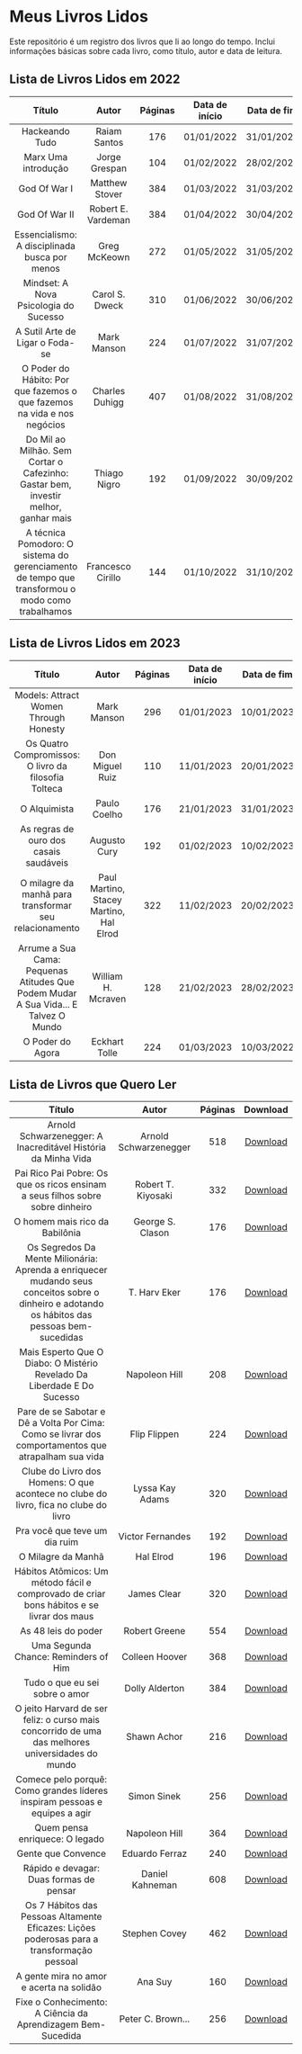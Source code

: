 # Meus Livros Lidos
Este repositório é um registro dos livros que li ao longo do tempo. Inclui informações básicas sobre cada livro, como título, autor e data de leitura.
## Lista de Livros Lidos em 2022
| Título | Autor | Páginas | Data de início | Data de fim |
| :---: | :---: | :---: | :---: | :---: |
| Hackeando Tudo | Raiam Santos | 176 | 01/01/2022 | 31/01/2022 |
| Marx Uma introdução | Jorge Grespan | 104 | 01/02/2022 | 28/02/2022 |
| God Of War I | Matthew Stover | 384 | 01/03/2022 | 31/03/2022 |
| God Of War II | Robert E. Vardeman | 384 | 01/04/2022 | 30/04/2022 |
| Essencialismo: A disciplinada busca por menos | Greg McKeown | 272 | 01/05/2022 | 31/05/2022 |
| Mindset: A Nova Psicologia do Sucesso | Carol S. Dweck | 310 | 01/06/2022 | 30/06/2022 |
| A Sutil Arte de Ligar o Foda-se | Mark Manson | 224 | 01/07/2022 | 31/07/2022 |
| O Poder do Hábito: Por que fazemos o que fazemos na vida e nos negócios | Charles Duhigg | 407 | 01/08/2022 | 31/08/2022 |
| Do Mil ao Milhão. Sem Cortar o Cafezinho: Gastar bem, investir melhor, ganhar mais | Thiago Nigro | 192 | 01/09/2022 | 30/09/2022 |
| A técnica Pomodoro: O sistema do gerenciamento de tempo que transformou o modo como trabalhamos | Francesco Cirillo | 144 | 01/10/2022 | 31/10/2022 |

## Lista de Livros Lidos em 2023
| Título | Autor | Páginas | Data de início | Data de fim |
| :---: | :---: | :---: | :---: | :---: |
| Models: Attract Women Through Honesty | Mark Manson | 296 | 01/01/2023 | 10/01/2023 |
| Os Quatro Compromissos: O livro da filosofia Tolteca | Don Miguel Ruiz | 110 | 11/01/2023 | 20/01/2023 |
| O Alquimista | Paulo Coelho | 176 | 21/01/2023 | 31/01/2023 |
| As regras de ouro dos casais saudáveis | Augusto Cury | 192 | 01/02/2023 | 10/02/2023 |
| O milagre da manhã para transformar seu relacionamento | Paul Martino, Stacey Martino, Hal Elrod | 322 | 11/02/2023 | 20/02/2023 |
| Arrume a Sua Cama: Pequenas Atitudes Que Podem Mudar A Sua Vida... E Talvez O Mundo | William H. Mcraven | 128 | 21/02/2023 | 28/02/2023 |
| O Poder do Agora | Eckhart Tolle | 224 | 01/03/2023 | 10/03/2022 |

## Lista de Livros que Quero Ler
| Título | Autor | Páginas | Download |
| :---: | :---: | :---: | :---: |
| Arnold Schwarzenegger: A Inacreditável História da Minha Vida| Arnold Schwarzenegger | 518 | [Download](https://drive.google.com/file/d/1kRhge1knj5cnpHWWgVBrvoPX2l3DuZ15/view?usp=share_link) |
| Pai Rico Pai Pobre: Os que os ricos ensinam a seus filhos sobre sobre dinheiro | Robert T. Kiyosaki | 332 | [Download](https://drive.google.com/file/d/1VT_fJLKa_e_s-2K7lGrjdlnzsqT-_zUR/view?usp=share_link) |
| O homem mais rico da Babilônia | George S. Clason | 176 | [Download](https://drive.google.com/file/d/1GfJGnfkC81x0GDP4EMrBKS8AebSrYmZw/view?usp=share_link) |
| Os Segredos Da Mente Milionária: Aprenda a enriquecer mudando seus conceitos sobre o dinheiro e adotando os hábitos das pessoas bem-sucedidas | T. Harv Eker | 176 | [Download](https://drive.google.com/file/d/1g7XKrsgc72cen6du7ynmf_WVkDqwpfU6/view?usp=share_link) |
| Mais Esperto Que O Diabo: O Mistério Revelado Da Liberdade E Do Sucesso | Napoleon Hill | 208 | [Download](https://drive.google.com/file/d/199PqOf6e6iZ8ycgX9BY9MaelqRgzMefR/view?usp=share_link) |
| Pare de se Sabotar e Dê a Volta Por Cima: Como se livrar dos comportamentos que atrapalham sua vida | Flip Flippen | 224 | [Download](https://drive.google.com/file/d/1irfgWtd-sNC7wxTw9b-MadgFr6Dg_ASs/view?usp=share_link) |
| Clube do Livro dos Homens: O que acontece no clube do livro, fica no clube do livro | Lyssa Kay Adams | 320 | [Download](https://drive.google.com/file/d/1cOAjjdlUTR2Ly_h0oYjQF8CWE-Y7TIJV/view?usp=share_link) |
| Pra você que teve um dia ruim | Victor Fernandes | 192 | [Download](https://drive.google.com/file/d/1xW06be6iHwXJSGP43FFh4cB9iRPSx-ng/view?usp=share_link) |
| O Milagre da Manhã | Hal Elrod | 196 | [Download](https://drive.google.com/file/d/1MzKuDr8eFTr2w4M1DmCVGBFV9atvIVyH/view?usp=share_link) |
| Hábitos Atômicos: Um método fácil e comprovado de criar bons hábitos e se livrar dos maus | James Clear | 320 | [Download](https://drive.google.com/file/d/12PIiHrB8IobQD3IYkxXTNyf_2PInWu97/view?usp=share_link) |
| As 48 leis do poder | Robert Greene | 554 | [Download](https://drive.google.com/file/d/1My9MmIX4usw9cz5DMcDJuCJQRbQL-4cW/view?usp=share_link) |
| Uma Segunda Chance: Reminders of Him | Colleen Hoover | 368 | [Download](https://drive.google.com/file/d/1xksei7gsnJJFUyyLmjgVuwPrhKcSZi1S/view?usp=share_link) |
| Tudo o que eu sei sobre o amor | Dolly Alderton | 384 | [Download](https://drive.google.com/file/d/1QWaPgAAv0rw9u05sWRP852mOtkhfiWbS/view?usp=share_link) |
| O jeito Harvard de ser feliz: o curso mais concorrido de uma das melhores universidades do mundo | Shawn Achor | 216 |[Download](https://drive.google.com/file/d/17fPQrNByp0E-0zBYwLubg7kDMwxC4zsx/view?usp=share_link) |
| Comece pelo porquê: Como grandes líderes inspiram pessoas e equipes a agir | Simon Sinek | 256 | [Download](https://drive.google.com/file/d/1BbiQ2_bcSP_cD8tJDXfhRgzFBehq-1nC/view?usp=share_link) |
| Quem pensa enriquece: O legado | Napoleon Hill | 364 | [Download](https://drive.google.com/file/d/15cZUfMAOgshtAWvWpZeTgXgy5y3r_UiQ/view?usp=share_link) |
| Gente que Convence | Eduardo Ferraz | 240 | [Download](https://drive.google.com/file/d/1O70fA3JsIwooH6ULIFOY3ncm6u3RPTuy/view?usp=share_link) |
| Rápido e devagar: Duas formas de pensar | Daniel Kahneman | 608 | [Download](https://drive.google.com/file/d/1Kx4UNh875J8KMRFngZ0wgX2FgdJV5_IF/view?usp=share_link) |
| Os 7 Hábitos das Pessoas Altamente Eficazes: Lições poderosas para a transformação pessoal | Stephen Covey | 462 | [Download](https://drive.google.com/file/d/1NdaMhienKlb6XdtjarPgqVHrtm6yquiK/view?usp=share_link) |
| A gente mira no amor e acerta na solidão | Ana Suy | 160 | [Download](https://drive.google.com/file/d/1mjY5Zu-yb6QgwfRmSs9nhrkNMt_B6dzL/view?usp=share_link) |
| Fixe o Conhecimento: A Ciência da Aprendizagem Bem-Sucedida | Peter C. Brown... | 256 | [Download](https://drive.google.com/file/d/1d_sgYsoocfec7XFR8HFb8WqBMmYAnZmG/view?usp=share_link) |
